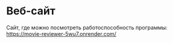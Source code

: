 # Веб-сайт
Сайт, где можно посмотреть работоспособность программы: https://movie-reviewer-5wu7.onrender.com/ 
